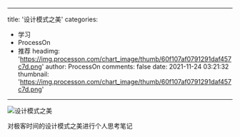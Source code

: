 
---
title: '设计模式之美'
categories: 
 - 学习
 - ProcessOn
 - 推荐
headimg: 'https://img.processon.com/chart_image/thumb/60f107af0791291daf457c7d.png'
author: ProcessOn
comments: false
date: 2021-11-24 03:21:32
thumbnail: 'https://img.processon.com/chart_image/thumb/60f107af0791291daf457c7d.png'
---

<div>   
<img class="thumb" alt="设计模式之美" src="https://img.processon.com/chart_image/thumb/60f107af0791291daf457c7d.png" referrerpolicy="no-referrer">
<p>对极客时间的设计模式之美进行个人思考笔记</p>  
</div>
            